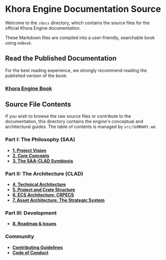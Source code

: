 # Khora Engine Documentation Source

Welcome to the `/docs` directory, which contains the source files for the official Khora Engine documentation.

These Markdown files are compiled into a user-friendly, searchable book using `mdBook`.

## Read the Published Documentation

For the best reading experience, we strongly recommend reading the published version of the book:

### **[Khora Engine Book](https://eraflo.github.io/KhoraEngine/)**

## Source File Contents

If you wish to browse the raw source files or contribute to the documentation, this directory contains the engine's conceptual and architectural guides. The table of contents is managed by `src/SUMMARY.md`.

### Part I: The Philosophy (SAA)
*   [**1. Project Vision**](./src/01_project_presentation.md)
*   [**2. Core Concepts**](./src/02_core_concepts.md)
*   [**3. The SAA-CLAD Symbiosis**](./src/03_saa_clad_symbiosis.md)

### Part II: The Architecture (CLAD)
*   [**4. Technical Architecture**](./src/04_technical_architecture.md)
*   [**5. Project and Crate Structure**](./src/05_project_structure.md)
*   [**6. ECS Architecture: CRPECS**](./src/06_ecs_architecture.md)
*   [**7. Asset Architecture: The Strategic System**](./src/07_asset_architecture.md)

### Part III: Development
*   [**8. Roadmap & Issues**](./src/08_roadmap.md)

### Community
*   [**Contributing Guidelines**](../CONTRIBUTING.md)
*   [**Code of Conduct**](../CODE_OF_CONDUCT.md)